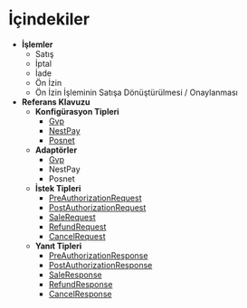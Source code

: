 # İçindekiler
* **İşlemler**
	* Satış
	* İptal
	* İade
	* Ön İzin
	* Ön İzin İşleminin Satışa Dönüştürülmesi / Onaylanması
* **Referans Klavuzu**
	* **Konfigürasyon Tipleri**
		* [Gvp](/docs/Configuration/Gvp.md)
		* [NestPay](/docs/Configuration/NestPay.md)
		* [Posnet](/docs/Configuration/Posnet.md)
	* **Adaptörler**
		* [Gvp](/docs/Adapter/Gvp.md)
		* NestPay
		* Posnet
	* **İstek Tipleri**
		* [PreAuthorizationRequest](/docs/PreAuthorizationRequest.md)
		* [PostAuthorizationRequest](/docs/PostAuthorizationRequest.md)
		* [SaleRequest](/docs/SaleRequest.md)
		* [RefundRequest](/docs/RefundRequest.md)
		* [CancelRequest](/docs/CancelRequest.md)
	* **Yanıt Tipleri**	
		* [PreAuthorizationResponse](/docs/PreAuthorizationResponse.md)
		* [PostAuthorizationResponse](/docs/PostAuthorizationResponse.md)
		* [SaleResponse](/docs/SaleResponse.md)
		* [RefundResponse](/docs/RefundResponse.md)
		* [CancelResponse](/docs/CancelResponse.md)

